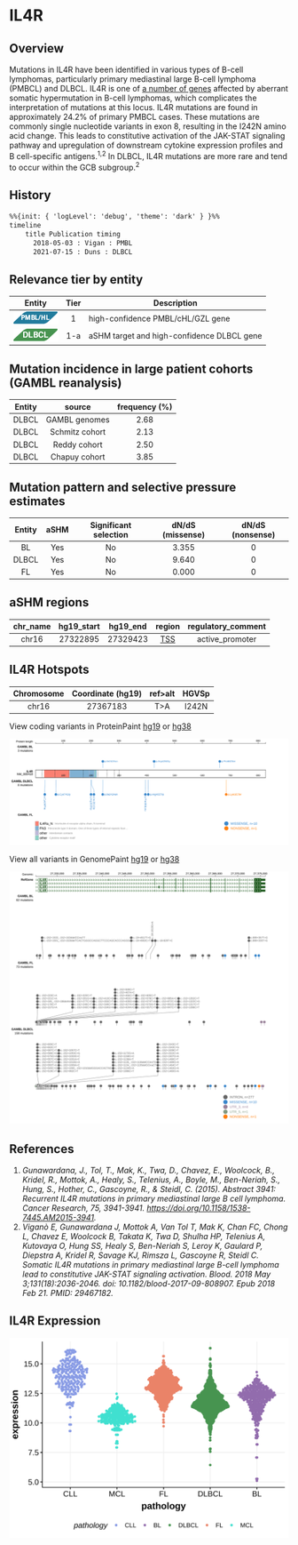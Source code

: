 # IL4R

## Overview
Mutations in IL4R have been identified in various types of B-cell lymphomas, particularly primary mediastinal large B-cell lymphoma (PMBCL) and DLBCL. IL4R is one of [a number of genes](https://github.com/morinlab/LLMPP/wiki/ashm) affected by aberrant somatic hypermutation in B-cell lymphomas, which complicates the interpretation of mutations at this locus. IL4R mutations are found in approximately 24.2% of primary PMBCL cases. These mutations are commonly single nucleotide variants in exon 8, resulting in the I242N amino acid change. This leads to constitutive activation of the JAK-STAT signaling pathway and upregulation of downstream cytokine expression profiles and B cell-specific antigens.<sup>1,2</sup> In DLBCL, IL4R mutations are more rare and tend to occur within the GCB subgroup.<sup>2</sup> 

## History
```mermaid
%%{init: { 'logLevel': 'debug', 'theme': 'dark' } }%%
timeline
    title Publication timing
      2018-05-03 : Vigan : PMBL
      2021-07-15 : Duns : DLBCL
```

## Relevance tier by entity

|Entity|Tier|Description               |
|:------:|:----:|--------------------------|
|![PMBL](images/icons/PMBL_tier1.png)|1|high-confidence PMBL/cHL/GZL gene|
|![DLBCL](images/icons/DLBCL_tier1.png) |1-a | aSHM target and high-confidence DLBCL gene|

## Mutation incidence in large patient cohorts (GAMBL reanalysis)

|Entity|source        |frequency (%)|
|:------:|:--------------:|:-------------:|
|DLBCL |GAMBL genomes |2.68         |
|DLBCL |Schmitz cohort|2.13         |
|DLBCL |Reddy cohort  |2.50         |
|DLBCL |Chapuy cohort |3.85         |

## Mutation pattern and selective pressure estimates

|Entity|aSHM|Significant selection|dN/dS (missense)|dN/dS (nonsense)|
|:------:|:----:|:---------------------:|:----------------:|:----------------:|
|BL    |Yes |No                   |3.355           |0               |
|DLBCL |Yes |No                   |9.640           |0               |
|FL    |Yes |No                   |0.000           |0               |

## aSHM regions

|chr_name|hg19_start|hg19_end|region                                                                                    |regulatory_comment|
|:--------:|:----------:|:--------:|:------------------------------------------------------------------------------------------:|:------------------:|
|chr16   |27322895  |27329423|[TSS](https://genome.ucsc.edu/s/rdmorin/GAMBL%20hg19?position=chr16%3A27322895%2D27329423)|active_promoter   |



## IL4R Hotspots

| Chromosome |Coordinate (hg19) | ref>alt | HGVSp | 
 | :---:| :---: | :--: | :---: |
| chr16 | 27367183 | T>A | I242N |

View coding variants in ProteinPaint [hg19](https://morinlab.github.io/LLMPP/GAMBL/IL4R_protein.html)  or [hg38](https://morinlab.github.io/LLMPP/GAMBL/IL4R_protein_hg38.html)

![](images/proteinpaint/IL4R_NM_000418.svg)

View all variants in GenomePaint [hg19](https://morinlab.github.io/LLMPP/GAMBL/IL4R.html)  or [hg38](https://morinlab.github.io/LLMPP/GAMBL/IL4R_hg38.html)

![](images/proteinpaint/IL4R.svg)

## References
1. *Gunawardana, J., Tol, T., Mak, K., Twa, D., Chavez, E., Woolcock, B., Kridel, R., Mottok, A., Healy, S., Telenius, A., Boyle, M., Ben-Neriah, S., Hung, S., Hother, C., Gascoyne, R., & Steidl, C. (2015). Abstract 3941: Recurrent IL4R mutations in primary mediastinal large B cell lymphoma. Cancer Research, 75, 3941-3941. https://doi.org/10.1158/1538-7445.AM2015-3941.* 
2. *Viganò E, Gunawardana J, Mottok A, Van Tol T, Mak K, Chan FC, Chong L, Chavez E, Woolcock B, Takata K, Twa D, Shulha HP, Telenius A, Kutovaya O, Hung SS, Healy S, Ben-Neriah S, Leroy K, Gaulard P, Diepstra A, Kridel R, Savage KJ, Rimsza L, Gascoyne R, Steidl C. Somatic IL4R mutations in primary mediastinal large B-cell lymphoma lead to constitutive JAK-STAT signaling activation. Blood. 2018 May 3;131(18):2036-2046. doi: 10.1182/blood-2017-09-808907. Epub 2018 Feb 21. PMID: 29467182.*
## IL4R Expression
![](images/gene_expression/IL4R_by_pathology.svg)
<!-- ORIGIN: viganoSomaticIL4RMutations2018b -->
<!-- DLBCL: dunsCharacterizationDLBCLPMBL2021b -->
<!-- PMBL: viganoSomaticIL4RMutations2018b -->
